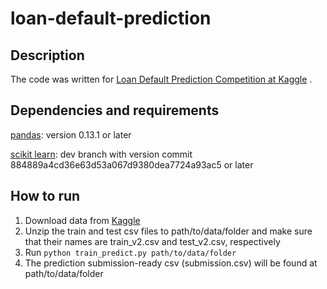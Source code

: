 loan-default-prediction
=======================

Description
-----------
The code was written for [Loan Default Prediction Competition at Kaggle](https://www.kaggle.com/c/loan-default-prediction) . 

Dependencies and requirements
-----------------------------
[pandas](https://github.com/pydata/pandas):  version 0.13.1 or later

[scikit learn](https://github.com/scikit-learn/scikit-learn): dev branch with version commit 884889a4cd36e63d53a067d9380dea7724a93ac5 or later

How to run
----------
1. Download data from [Kaggle](https://www.kaggle.com/c/loan-default-prediction)
2. Unzip the train and test csv files to path/to/data/folder and make sure that their names are train_v2.csv and test_v2.csv, respectively
3. Run `python train_predict.py path/to/data/folder`
4. The prediction submission-ready csv (submission.csv) will be found at path/to/data/folder


